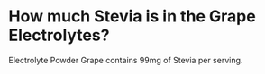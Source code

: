 # How much Stevia is in the Grape Electrolytes?

Electrolyte Powder Grape contains 99mg of Stevia per serving.